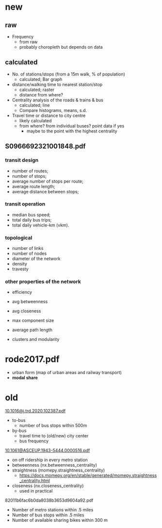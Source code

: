# new
## raw
- Frequency 
    - from raw
    - probably choropleth but depends on data
## calculated
- No. of stations/stops (from a 15m walk, % of population)
    - calculated; Bar graph
- distance/walking time to nearest station/stop
    - calculated; raster
    - distance from where?
- Centrality analysis of the roads & trains & bus
    - calculated; line
    - Compare histograms, means, s.d. 
- Travel time or distance to city centre
    - likely calculated
    - from where? from individual buses? point data if yes
        - maybe to the point with the highest centrality

## S0966692321001848.pdf
### transit design
- number of routes;
- number of stops;
- average number of stops per route;
- average route length;
- average distance between stops;
### transit operation
- median bus speed;
- total daily bus trips;
- total daily vehicle-km (vkm).

### topological
- number of links
- number of nodes
- diameter of the network
- density
- travesty

### other properties of the network
- efficiency
- avg betweenness
- avg closeness
- max component size
- average path length

- clusters and modularity

# rode2017.pdf
- urban form (map of urban areas and railway transport)
- **modal share**

# old
10.1016@j.trd.2020.102387.pdf
- to-bus
    - number of bus stops within 500m
- by-bus
    - travel time to (old/new) city center
    - bus frequency

10.1061@ASCEUP.1943-5444.0000516.pdf
- on off ridership in every metro station
- betweenness (nx.betweenness_centrality)
- straightness (momepy.straightness_centrality)
    - https://docs.momepy.org/en/stable/generated/momepy.straightness_centrality.html
- closeness (nx.closeness_centrality)
    - used in practical

82011b6fac6b0da8038b3653d9604a92.pdf
- Number of metro stations within .5 miles
- Number of bus stops within .5 miles
- Number of available sharing bikes within 300 m

